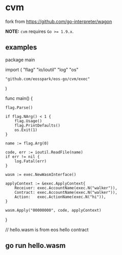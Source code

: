 cvm
=====

fork from https://github.com/go-interpreter/wagon

**NOTE:** `cvm` requires `Go >= 1.9.x`.

## examples

package main

import (
	"flag"
	"io/ioutil"
	"log"
	"os"

	"github.com/eosspark/eos-go/cvm/exec"
)

func main() {

	flag.Parse()

	if flag.NArg() < 1 {
		flag.Usage()
		flag.PrintDefaults()
		os.Exit(1)
	}

	name := flag.Arg(0)

	code, err := ioutil.ReadFile(name)
	if err != nil {
		log.Fatal(err)
	}

	wasm := exec.NewWasmInterface()

	applyContext := &exec.ApplyContext{
		Receiver: exec.AccountName(exec.N("walker")),
		Contract: exec.AccountName(exec.N("walker")),
		Action:   exec.ActionName(exec.N("hi")),
	}

	wasm.Apply("00000000", code, applyContext)

}

// hello.wasm is from eos hello contract
## go run hello.wasm
